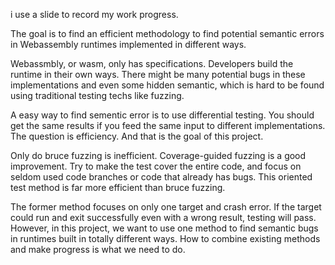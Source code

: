 i use a slide to record my work progress. 

The goal is to find an efficient methodology to find potential semantic errors in Webassembly runtimes implemented in different ways.

Webassmbly, or wasm,  only has specifications.  Developers build the runtime in their own ways. There might be many potential bugs in these implementations and even some hidden semantic, which is hard to be found using traditional testing techs like fuzzing. 

A easy way to find sementic error is to use differential testing. You should get the same results if you feed the same input to different implementations. The question is efficiency. And that is the goal of this project. 

Only do bruce fuzzing is inefficient. Coverage-guided fuzzing is a good improvement. Try to make the test cover the entire code, and focus on seldom used code branches or code that already has bugs. This oriented test method is far more efficient than bruce fuzzing. 

The former method focuses on only one target and crash error. If the target could run and exit successfully even with a wrong result, testing will pass.  However, in this project, we want to use one method to find semantic bugs in runtimes built in totally different ways.   How to combine existing methods and make progress is what we need to do. 